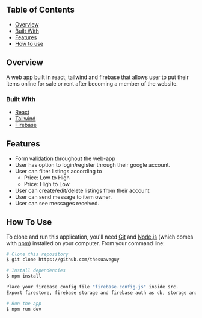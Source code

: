 <!-- Please update value in the {}  -->


<!-- TABLE OF CONTENTS -->

## Table of Contents

- [Overview](#overview)
- [Built With](#built-with)
- [Features](#features)
- [How to use](#how-to-use)

<!-- OVERVIEW -->

## Overview

A web app built in react, tailwind and firebase that allows user to put their items online for sale or rent after becoming a member of the website.

### Built With

<!-- This section should list any major frameworks that you built your project using. Here are a few examples.-->

- [React](https://reactjs.org/)
- [Tailwind](https://tailwindcss.com/)
- [Firebase](https://firebase.google.com/)

## Features

<ul>
<li>Form validation throughout the web-app</li>
<li>User has option to login/register through their google account.</li>
<li>User can filter listings according to
  <ul>
    <li>Price: Low to High</li>
    <li>Price: High to Low</li>
  </ul>
</li>
<li>User can create/edit/delete listings from their account</li>
<li>User can send message to item owner.</li>
<li>User can see messages received.</li>
</ul>

## How To Use

<!-- Example: -->

To clone and run this application, you'll need [Git](https://git-scm.com) and [Node.js](https://nodejs.org/en/download/) (which comes with [npm](http://npmjs.com)) installed on your computer. From your command line:

```bash
# Clone this repository
$ git clone https://github.com/thesuaveguy

# Install dependencies
$ npm install

Place your firebase config file "firebase.config.js" inside src.
Export firestore, firebase storage and firebase auth as db, storage and auth. Then:

# Run the app
$ npm run dev
```
